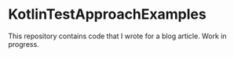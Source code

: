 # KotlinTestApproachExamples
This repository contains code that I wrote for a blog article. Work in progress.